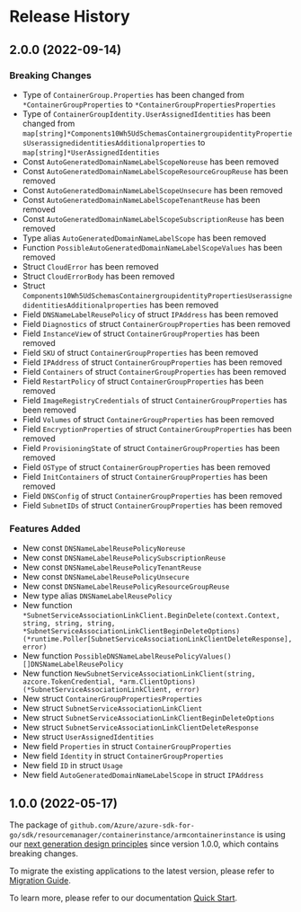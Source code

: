 # Release History

## 2.0.0 (2022-09-14)
### Breaking Changes

- Type of `ContainerGroup.Properties` has been changed from `*ContainerGroupProperties` to `*ContainerGroupPropertiesProperties`
- Type of `ContainerGroupIdentity.UserAssignedIdentities` has been changed from `map[string]*Components10Wh5UdSchemasContainergroupidentityPropertiesUserassignedidentitiesAdditionalproperties` to `map[string]*UserAssignedIdentities`
- Const `AutoGeneratedDomainNameLabelScopeNoreuse` has been removed
- Const `AutoGeneratedDomainNameLabelScopeResourceGroupReuse` has been removed
- Const `AutoGeneratedDomainNameLabelScopeUnsecure` has been removed
- Const `AutoGeneratedDomainNameLabelScopeTenantReuse` has been removed
- Const `AutoGeneratedDomainNameLabelScopeSubscriptionReuse` has been removed
- Type alias `AutoGeneratedDomainNameLabelScope` has been removed
- Function `PossibleAutoGeneratedDomainNameLabelScopeValues` has been removed
- Struct `CloudError` has been removed
- Struct `CloudErrorBody` has been removed
- Struct `Components10Wh5UdSchemasContainergroupidentityPropertiesUserassignedidentitiesAdditionalproperties` has been removed
- Field `DNSNameLabelReusePolicy` of struct `IPAddress` has been removed
- Field `Diagnostics` of struct `ContainerGroupProperties` has been removed
- Field `InstanceView` of struct `ContainerGroupProperties` has been removed
- Field `SKU` of struct `ContainerGroupProperties` has been removed
- Field `IPAddress` of struct `ContainerGroupProperties` has been removed
- Field `Containers` of struct `ContainerGroupProperties` has been removed
- Field `RestartPolicy` of struct `ContainerGroupProperties` has been removed
- Field `ImageRegistryCredentials` of struct `ContainerGroupProperties` has been removed
- Field `Volumes` of struct `ContainerGroupProperties` has been removed
- Field `EncryptionProperties` of struct `ContainerGroupProperties` has been removed
- Field `ProvisioningState` of struct `ContainerGroupProperties` has been removed
- Field `OSType` of struct `ContainerGroupProperties` has been removed
- Field `InitContainers` of struct `ContainerGroupProperties` has been removed
- Field `DNSConfig` of struct `ContainerGroupProperties` has been removed
- Field `SubnetIDs` of struct `ContainerGroupProperties` has been removed

### Features Added

- New const `DNSNameLabelReusePolicyNoreuse`
- New const `DNSNameLabelReusePolicySubscriptionReuse`
- New const `DNSNameLabelReusePolicyTenantReuse`
- New const `DNSNameLabelReusePolicyUnsecure`
- New const `DNSNameLabelReusePolicyResourceGroupReuse`
- New type alias `DNSNameLabelReusePolicy`
- New function `*SubnetServiceAssociationLinkClient.BeginDelete(context.Context, string, string, string, *SubnetServiceAssociationLinkClientBeginDeleteOptions) (*runtime.Poller[SubnetServiceAssociationLinkClientDeleteResponse], error)`
- New function `PossibleDNSNameLabelReusePolicyValues() []DNSNameLabelReusePolicy`
- New function `NewSubnetServiceAssociationLinkClient(string, azcore.TokenCredential, *arm.ClientOptions) (*SubnetServiceAssociationLinkClient, error)`
- New struct `ContainerGroupPropertiesProperties`
- New struct `SubnetServiceAssociationLinkClient`
- New struct `SubnetServiceAssociationLinkClientBeginDeleteOptions`
- New struct `SubnetServiceAssociationLinkClientDeleteResponse`
- New struct `UserAssignedIdentities`
- New field `Properties` in struct `ContainerGroupProperties`
- New field `Identity` in struct `ContainerGroupProperties`
- New field `ID` in struct `Usage`
- New field `AutoGeneratedDomainNameLabelScope` in struct `IPAddress`


## 1.0.0 (2022-05-17)

The package of `github.com/Azure/azure-sdk-for-go/sdk/resourcemanager/containerinstance/armcontainerinstance` is using our [next generation design principles](https://azure.github.io/azure-sdk/general_introduction.html) since version 1.0.0, which contains breaking changes.

To migrate the existing applications to the latest version, please refer to [Migration Guide](https://aka.ms/azsdk/go/mgmt/migration).

To learn more, please refer to our documentation [Quick Start](https://aka.ms/azsdk/go/mgmt).
